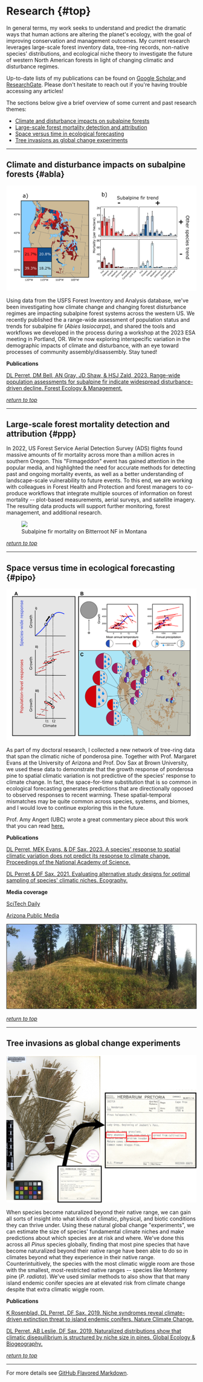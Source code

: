 # Research {#top}

In general terms, my work seeks to understand and predict the dramatic ways that human actions are altering the planet's ecology, with the goal of improving conservation and management outcomes. My current research leverages large-scale forest inventory data, tree-ring records, non-native species' distributions, and ecological niche theory to investigate the future of western North American forests in light of changing climatic and disturbance regimes.

Up-to-date lists of my publications can be found on [Google Scholar ](https://scholar.google.com/citations?user=E_yUYQkAAAAJ&hl=en) and [ResearchGate](https://www.researchgate.net/profile/Daniel-Perret). Please don't hesitate to reach out if you're having trouble accessing any articles!

The sections below give a brief overview of some current and past research themes:

- [Climate and disturbance impacts on subalpine forests](#abla)
- [Large-scale forest mortality detection and attribution](#ppp)
- [Space versus time in ecological forecasting](#pipo)
- [Tree invasions as global change experiments](#pinus)

---

## Climate and disturbance impacts on subalpine forests {#abla}

<img src="../images/comm_mort_revision.png?raw=true"/>

Using data from the USFS Forest Inventory and Analysis database, we've been investigating how climate change and changing forest disturbance regimes are impacting subalpine forest systems across the western US. We recently published the a range-wide assessment of population status and trends for subalpine fir (*Abies lasiocarpa*), and shared the tools and workflows we developed in the process during a workshop at the 2023 ESA meeting in Portland, OR. We're now exploring interspecific variation in the demographic impacts of climate and disturbance, with an eye toward processes of community assembly/disassembly. Stay tuned!

**Publications**

[DL Perret, DM Bell, AN Gray, JD Shaw, & HSJ Zald, 2023. Range-wide population assessments for subalpine fir indicate widespread disturbance-driven decline. Forest Ecology & Management.](https://www.sciencedirect.com/science/article/pii/S0378112723003626?via%3Dihub)

[*return to top*](#top)

---

## Large-scale forest mortality detection and attribution {#ppp}

In 2022, US Forest Service Aerial Detection Survey (ADS) flights found massive amounts of fir mortality across more than a million acres in southern Oregon. This "Firmageddon" event has gained attention in the popular media, and highlighted the need for accurate methods for detecting past and ongoing mortality events, as well as a better understanding of landscape-scale vulnerability to future events. To this end, we are working with colleagues in Forest Health and Protection and forest managers to co-produce workflows that integrate multiple sources of information on forest mortality -- plot-based measurements, aerial surveys, and satellite imagery. The resulting data products will support further monitoring, forest management, and additional research.

<figure>
<img src="../images/abla2.jpg?raw=true"/>
<figcaption>Subalpine fir mortality on Bitterroot NF in Montana</figcaption>
</figure>

[*return to top*](#top)

---

## Space versus time in ecological forecasting {#pipo}

<img src="../images/fig1_112223_imagefile.png?raw=true"/>

As part of my doctoral research, I collected a  new network of tree-ring data that span the climatic niche of ponderosa pine. Together with Prof. Margaret Evans at the University of Arizona and Prof. Dov Sax at Brown University, we used these data to demonstrate that the growth response of ponderosa pine to spatial climatic variation is not predictive of the species' response to climate change. In fact, the space-for-time substitution that is so common in ecological forecasting generates predictions that are directionally opposed to observed responses to recent warming. These spatial-temporal mismatches may be quite common across species, systems, and biomes, and I would love to continue exploring this in the future.

Prof. Amy Angert (UBC) wrote a great commentary piece about this work that you can read [here.](https://www.pnas.org/doi/10.1073/pnas.2320424121)

**Publications**

[DL Perret, MEK Evans, & DF Sax. 2023. A species' response to spatial climatic variation does not predict its response to climate change. Proceedings of the National Academy of Science.](https://www.pnas.org/doi/10.1073/pnas.2304404120)

[DL Perret & DF Sax. 2021. Evaluating alternative study designs for optimal sampling of species' climatic niches. Ecography.](https://nsojournals.onlinelibrary.wiley.com/doi/full/10.1111/ecog.06014)

**Media coverage**

[SciTech Daily](https://scitechdaily.com/dangerously-misleading-scientists-using-flawed-strategy-in-predicting-species-responses-to-climate-change)

[Arizona Public Media](https://news.azpm.org/p/azpmnews/2024/1/2/218603-ua-scientists-uncover-methodology-problem-in-climate-research)

<img src="../images/field_pic5.jpg?raw=true"/>


[*return to top*](#top)

---

## Tree invasions as global change experiments

<img src="../images/herbarium_image.png?raw=true"/>

When species become naturalized beyond their native range, we can gain all sorts of insight into what kinds of climatic, physical, and biotic conditions they can thrive under. Using these natural global change "experiments", we can estimate the size of species' fundamental climate niches and make predictions about which species are at risk and where. We've done this across all *Pinus* species globally, finding that most pine species that have become naturalized beyond their native range have been able to do so in climates beyond what they experience in their native range. Counterintuitively, the species with the most climatic wiggle room are those with the smallest, most-restricted native ranges -- species like Monterey pine (*P. radiata*). We've used similar methods to also show that that many island endemic conifer species are at elevated risk from climate change despite that extra climatic wiggle room.


**Publications**

[K Rosenblad, DL Perret, DF Sax. 2019. Niche syndromes reveal climate-driven extinction threat to island endemic conifers. Nature Climate Change.](https://www.nature.com/articles/s41558-019-0530-9)

[DL Perret, AB Leslie, DF Sax. 2019. Naturalized distributions show that climatic disequilibrium is structured by niche size in pines. Global Ecology & Biogeography.](https://onlinelibrary.wiley.com/doi/10.1111/geb.12862)


[*return to top*](#top)

---

For more details see [GitHub Flavored Markdown](https://guides.github.com/features/mastering-markdown/).
